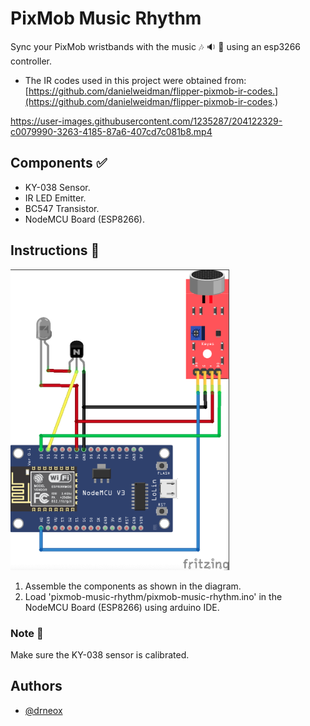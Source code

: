 
# PixMob Music Rhythm

Sync your PixMob wristbands with the music :notes: :sound: :dancer: using an esp3266 controller.

- The IR codes used in this project were obtained from:  [https://github.com/danielweidman/flipper-pixmob-ir-codes.](https://github.com/danielweidman/flipper-pixmob-ir-codes.)

https://user-images.githubusercontent.com/1235287/204122329-c0079990-3263-4185-87a6-407cd7c081b8.mp4


## Components :white_check_mark:

 - KY-038 Sensor.
 - IR LED Emitter.
 - BC547 Transistor.
 - NodeMCU Board (ESP8266).
 
 
## Instructions :page_facing_up:

<img src="diagram.png" width="350">

1. Assemble the components as shown in the diagram.
2. Load 'pixmob-music-rhythm/pixmob-music-rhythm.ino'
in the NodeMCU Board (ESP8266) using arduino IDE.

### Note :pushpin:
Make sure the KY-038 sensor is calibrated.



## Authors

- [@drneox](https://www.github.com/drneox)

